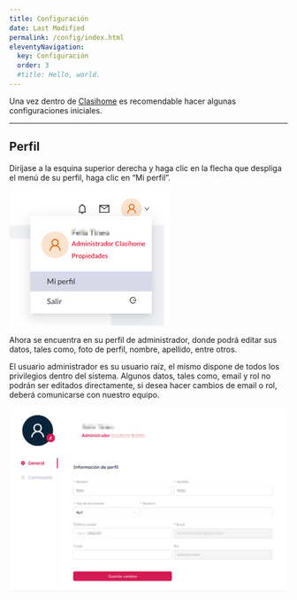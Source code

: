 ```yaml
---
title: Configuración
date: Last Modified
permalink: /config/index.html
eleventyNavigation:
  key: Configuración
  order: 3
  #title: Hello, world.
---
```


Una vez dentro de [Clasihome](https://clasihome.com) es recomendable hacer algunas configuraciones iniciales.

---

## Perfil

Diríjase a la esquina superior derecha y haga clic en la flecha que despliga el menú de su perfil, haga clic en “Mi perfil”.

![perfil-nav](/content/images/config/config-1.png)

Ahora se encuentra en su perfil de administrador, donde podrá editar sus datos, tales como, foto de perfil, nombre, apellido, entre otros.

<p class="note">El usuario administrador es su usuario raíz, el mismo dispone de todos los privilegios dentro del sistema. Algunos datos, tales como, email y rol no podrán ser editados directamente, si desea hacer cambios de email o rol, deberá comunicarse con nuestro equipo.</p>

![perfil](/content/images/config/config-2.png)
